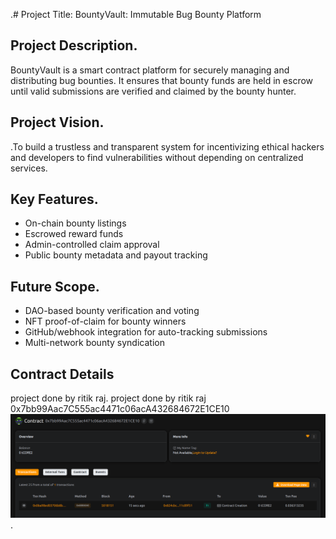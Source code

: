 .# Project Title: BountyVault: Immutable Bug Bounty Platform

## Project Description.

BountyVault is a smart contract platform  for securely managing and distributing bug bounties. It ensures that bounty funds are held in escrow until valid submissions are verified and claimed by the bounty hunter.

## Project Vision.

.To build a trustless and transparent system for incentivizing ethical hackers and developers to find vulnerabilities without depending on centralized services.

## Key Features.

- On-chain bounty listings
- Escrowed reward funds
- Admin-controlled claim approval
- Public bounty metadata and payout tracking

## Future Scope.

- DAO-based bounty verification and voting
- NFT proof-of-claim for bounty winners
- GitHub/webhook integration for auto-tracking submissions
- Multi-network bounty syndication

## Contract Details
project done by ritik raj.
project done by ritik raj
0x7bb99Aac7C555ac4471c06acA432684672E1CE10
![alt text](image.png).
